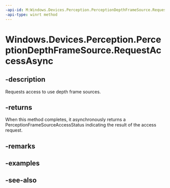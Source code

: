 ----api-id: M:Windows.Devices.Perception.PerceptionDepthFrameSource.RequestAccessAsync
-api-type: winrt method
---<!-- Method syntaxpublic Windows.Foundation.IAsyncOperation<Windows.Devices.Perception.PerceptionFrameSourceAccessStatus> RequestAccessAsync()--># Windows.Devices.Perception.PerceptionDepthFrameSource.RequestAccessAsync## -descriptionRequests access to use depth frame sources.## -returnsWhen this method completes, it asynchronously returns a PerceptionFrameSourceAccessStatus indicating the result of the access request.## -remarks## -examples## -see-also